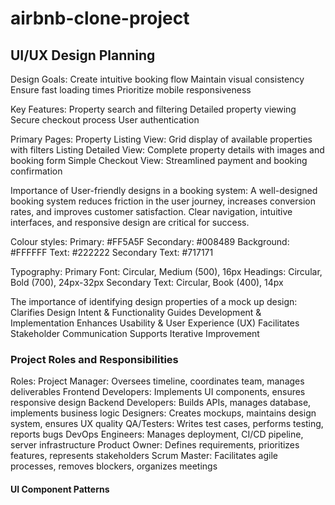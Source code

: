 # airbnb-clone-project
## UI/UX Design Planning

Design Goals:
Create intuitive booking flow
Maintain visual consistency
Ensure fast loading times
Prioritize mobile responsiveness

Key Features:
Property search and filtering
Detailed property viewing
Secure checkout process
User authentication

Primary Pages:
Property Listing View: Grid display of available properties with filters
Listing Detailed View: Complete property details with images and booking form
Simple Checkout View: Streamlined payment and booking confirmation

Importance of User-friendly designs in a booking system:
A well-designed booking system reduces friction in the user journey, increases conversion rates, and improves customer satisfaction. Clear navigation, intuitive interfaces, and responsive design are critical for success.

Colour styles:
Primary: #FF5A5F
Secondary: #008489
Background: #FFFFFF
Text: #222222
Secondary Text: #717171


Typography:
Primary Font: Circular, Medium (500), 16px
Headings: Circular, Bold (700), 24px-32px
Secondary Text: Circular, Book (400), 14px

The importance of identifying design properties of a mock up design:
Clarifies Design Intent & Functionality
Guides Development & Implementation
Enhances Usability & User Experience (UX)
Facilitates Stakeholder Communication
Supports Iterative Improvement

### Project Roles and Responsibilities

Roles:
Project Manager: Oversees timeline, coordinates team, manages deliverables
Frontend Developers: Implements UI components, ensures responsive design
Backend Developers: Builds APIs, manages database, implements business logic
Designers: Creates mockups, maintains design system, ensures UX quality
QA/Testers: Writes test cases, performs testing, reports bugs
DevOps Engineers: Manages deployment, CI/CD pipeline, server infrastructure
Product Owner: Defines requirements, prioritizes features, represents stakeholders
Scrum Master: Facilitates agile processes, removes blockers, organizes meetings

#### UI Component Patterns

